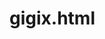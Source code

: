 # gigix.html
<!DOCTYPE html>
<html lang="en">
  <head>
    <script src="https://cdnjs.cloudflare.com/ajax/libs/p5.js/1.9.3/p5.js"></script>
    <script src="https://cdnjs.cloudflare.com/ajax/libs/p5.js/1.9.3/addons/p5.sound.min.js"></script>
    <link rel="stylesheet" type="text/css" href="style.css">
    <meta charset="utf-8" />

  </head>
  <body>
    <main>
    </main>
    <script src="sketch.js"></script>
  </body>
</html>
